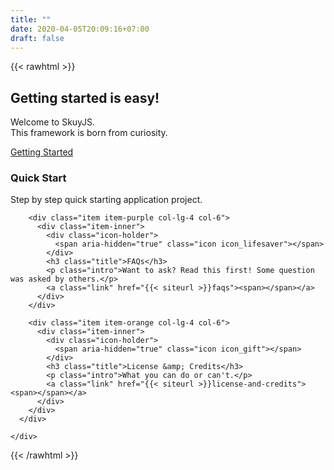 ```yaml
---
title: ""
date: 2020-04-05T20:09:16+07:00
draft: false
---
```


{{< rawhtml >}}
<div class="page-wrapper">

  <section class="cards-section text-center">
    <div class="container">
      <h2 class="title">Getting started is easy!</h2>
      <div class="intro">
        <p>Welcome to SkuyJS. <br/>This framework is born from curiosity.</p>
        <div class="cta-container">
          <a class="btn btn-primary btn-cta" href="{{< siteurl >}}docs/getting-started"><i class="fas fa-rocket"></i> Getting Started</a>
        </div>
      </div>
      <div id="cards-wrapper" class="cards-wrapper row">
        <div class="item item-green col-lg-4 col-6">
          <div class="item-inner">
            <div class="icon-holder">
              <i class="icon fa fa-paper-plane"></i>
            </div>
            <h3 class="title">Quick Start</h3>
            <p class="intro">Step by step quick starting application project.</p>
            <a class="link" href="{{< siteurl >}}docs/quick-start"><span></span></a>
          </div>
        </div>

        <div class="item item-purple col-lg-4 col-6">
          <div class="item-inner">
            <div class="icon-holder">
              <span aria-hidden="true" class="icon icon_lifesaver"></span>
            </div>
            <h3 class="title">FAQs</h3>
            <p class="intro">Want to ask? Read this first! Some question was asked by others.</p>
            <a class="link" href="{{< siteurl >}}faqs"><span></span></a>
          </div>
        </div>

        <div class="item item-orange col-lg-4 col-6">
          <div class="item-inner">
            <div class="icon-holder">
              <span aria-hidden="true" class="icon icon_gift"></span>
            </div>
            <h3 class="title">License &amp; Credits</h3>
            <p class="intro">What you can do or can't.</p>
            <a class="link" href="{{< siteurl >}}license-and-credits"><span></span></a>
          </div>
        </div>
      </div>

    </div>
  </section>

</div>
{{< /rawhtml >}}
